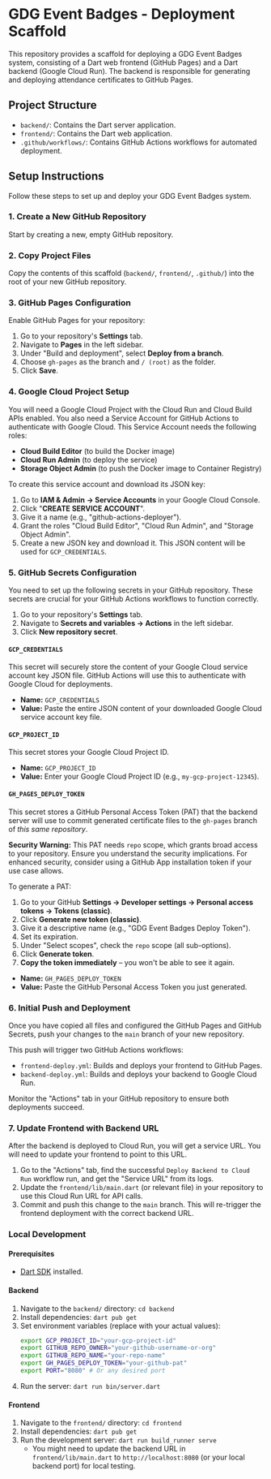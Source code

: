 # GDG Event Badges - Deployment Scaffold

This repository provides a scaffold for deploying a GDG Event Badges system, consisting of a Dart web frontend (GitHub Pages) and a Dart backend (Google Cloud Run). The backend is responsible for generating and deploying attendance certificates to GitHub Pages.

## Project Structure

*   `backend/`: Contains the Dart server application.
*   `frontend/`: Contains the Dart web application.
*   `.github/workflows/`: Contains GitHub Actions workflows for automated deployment.

## Setup Instructions

Follow these steps to set up and deploy your GDG Event Badges system.

### 1. Create a New GitHub Repository

Start by creating a new, empty GitHub repository.

### 2. Copy Project Files

Copy the contents of this scaffold (`backend/`, `frontend/`, `.github/`) into the root of your new GitHub repository.

### 3. GitHub Pages Configuration

Enable GitHub Pages for your repository:
1.  Go to your repository's **Settings** tab.
2.  Navigate to **Pages** in the left sidebar.
3.  Under "Build and deployment", select **Deploy from a branch**.
4.  Choose `gh-pages` as the branch and `/ (root)` as the folder.
5.  Click **Save**.

### 4. Google Cloud Project Setup

You will need a Google Cloud Project with the Cloud Run and Cloud Build APIs enabled.
You also need a Service Account for GitHub Actions to authenticate with Google Cloud. This Service Account needs the following roles:
*   **Cloud Build Editor** (to build the Docker image)
*   **Cloud Run Admin** (to deploy the service)
*   **Storage Object Admin** (to push the Docker image to Container Registry)

To create this service account and download its JSON key:
1.  Go to **IAM & Admin -> Service Accounts** in your Google Cloud Console.
2.  Click "**CREATE SERVICE ACCOUNT**".
3.  Give it a name (e.g., "github-actions-deployer").
4.  Grant the roles "Cloud Build Editor", "Cloud Run Admin", and "Storage Object Admin".
5.  Create a new JSON key and download it. This JSON content will be used for `GCP_CREDENTIALS`.

### 5. GitHub Secrets Configuration

You need to set up the following secrets in your GitHub repository. These secrets are crucial for your GitHub Actions workflows to function correctly.

1.  Go to your repository's **Settings** tab.
2.  Navigate to **Secrets and variables -> Actions** in the left sidebar.
3.  Click **New repository secret**.

#### `GCP_CREDENTIALS`

This secret will securely store the content of your Google Cloud service account key JSON file. GitHub Actions will use this to authenticate with Google Cloud for deployments.

*   **Name:** `GCP_CREDENTIALS`
*   **Value:** Paste the entire JSON content of your downloaded Google Cloud service account key file.

#### `GCP_PROJECT_ID`

This secret stores your Google Cloud Project ID.

*   **Name:** `GCP_PROJECT_ID`
*   **Value:** Enter your Google Cloud Project ID (e.g., `my-gcp-project-12345`).

#### `GH_PAGES_DEPLOY_TOKEN`

This secret stores a GitHub Personal Access Token (PAT) that the backend server will use to commit generated certificate files to the `gh-pages` branch of *this same repository*.

**Security Warning:** This PAT needs `repo` scope, which grants broad access to your repository. Ensure you understand the security implications. For enhanced security, consider using a GitHub App installation token if your use case allows.

To generate a PAT:
1.  Go to your GitHub **Settings -> Developer settings -> Personal access tokens -> Tokens (classic)**.
2.  Click **Generate new token (classic)**.
3.  Give it a descriptive name (e.g., "GDG Event Badges Deploy Token").
4.  Set its expiration.
5.  Under "Select scopes", check the `repo` scope (all sub-options).
6.  Click **Generate token**.
7.  **Copy the token immediately** – you won't be able to see it again.

*   **Name:** `GH_PAGES_DEPLOY_TOKEN`
*   **Value:** Paste the GitHub Personal Access Token you just generated.

### 6. Initial Push and Deployment

Once you have copied all files and configured the GitHub Pages and GitHub Secrets, push your changes to the `main` branch of your new repository.

This push will trigger two GitHub Actions workflows:
*   `frontend-deploy.yml`: Builds and deploys your frontend to GitHub Pages.
*   `backend-deploy.yml`: Builds and deploys your backend to Google Cloud Run.

Monitor the "Actions" tab in your GitHub repository to ensure both deployments succeed.

### 7. Update Frontend with Backend URL

After the backend is deployed to Cloud Run, you will get a service URL. You will need to update your frontend to point to this URL.

1.  Go to the "Actions" tab, find the successful `Deploy Backend to Cloud Run` workflow run, and get the "Service URL" from its logs.
2.  Update the `frontend/lib/main.dart` (or relevant file) in your repository to use this Cloud Run URL for API calls.
3.  Commit and push this change to the `main` branch. This will re-trigger the frontend deployment with the correct backend URL.

### Local Development

#### Prerequisites

*   [Dart SDK](https://dart.dev/get-dart) installed.

#### Backend

1.  Navigate to the `backend/` directory: `cd backend`
2.  Install dependencies: `dart pub get`
3.  Set environment variables (replace with your actual values):
    ```bash
    export GCP_PROJECT_ID="your-gcp-project-id"
    export GITHUB_REPO_OWNER="your-github-username-or-org"
    export GITHUB_REPO_NAME="your-repo-name"
    export GH_PAGES_DEPLOY_TOKEN="your-github-pat"
    export PORT="8080" # Or any desired port
    ```
4.  Run the server: `dart run bin/server.dart`

#### Frontend

1.  Navigate to the `frontend/` directory: `cd frontend`
2.  Install dependencies: `dart pub get`
3.  Run the development server: `dart run build_runner serve`
    *   You might need to update the backend URL in `frontend/lib/main.dart` to `http://localhost:8080` (or your local backend port) for local testing.
